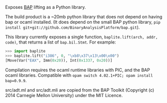Exposes [BAP](https://github.com/BinaryAnalysisPlatform/bap) lifting as a Python library.

The build product is a ~20mb python library that does not depend on having bap or ocaml installed.
(It does depend on the small BAP python library, `pip install git+git://github.com/BinaryAnalysisPlatform/bap.git`).

This library currently exposes a single function, `baplite.lift(arch, addr, code)`,
that returns a list of `bap.bil.Stmt`. For example:

```python
>>> import baplite
>>> baplite.lift("i386", 0, "\xb8\x37\x13\x00\x00")
[Move(Var("EAX", Imm(0x20)), Int(0x1337, 0x20))]
```

Compilation requires the ocaml runtime libraries with PIC, and the BAP ocaml libraries.
Compatible with `opam switch 4.02.1+PIC; opam install bap=0.9.9`.

src/adt.ml and src/adt.mli are copied from the BAP Toolkit
(Copyright (c) 2014 Carnegie Mellon University) under the MIT Licence.

